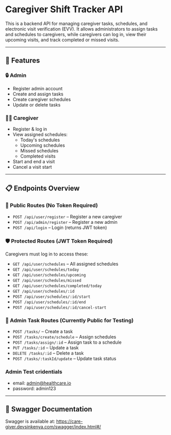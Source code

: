 # Caregiver Shift Tracker API

This is a backend API for managing caregiver tasks, schedules, and electronic visit verification (EVV). It allows administrators to assign tasks and schedules to caregivers, while caregivers can log in, view their upcoming visits, and track completed or missed visits.

---

## 🧩 Features

### 🔒 Admin
- Register admin account
- Create and assign tasks
- Create caregiver schedules
- Update or delete tasks

### 👩‍⚕️ Caregiver
- Register & log in
- View assigned schedules:
  - Today's schedules
  - Upcoming schedules
  - Missed schedules
  - Completed visits
- Start and end a visit
- Cancel a visit start

---

## 📋 Endpoints Overview

### 🚪 Public Routes (No Token Required)
- `POST /api/user/register` – Register a new caregiver
- `POST /api/admin/register` – Register a new admin
- `POST /api/login` – Login (returns JWT token)

### 🛡️ Protected Routes (JWT Token Required)
Caregivers must log in to access these:
- `GET /api/user/schedules` – All assigned schedules
- `GET /api/user/schedules/today`
- `GET /api/user/schedules/upcoming`
- `GET /api/user/schedules/missed`
- `GET /api/user/schedules/completed/today`
- `GET /api/user/schedules/:id`
- `POST /api/user/schedules/:id/start`
- `POST /api/user/schedules/:id/end`
- `POST /api/user/schedules/:id/cancel-start`

### 🧩 Admin Task Routes (Currently Public for Testing)
- `POST /tasks/` – Create a task
- `POST /tasks/create/schedule` – Assign schedules
- `POST /tasks/assign/:id` – Assign task to a schedule
- `PUT /tasks/:id` – Update a task
- `DELETE /tasks/:id` – Delete a task
- `POST /tasks/:taskId/update` – Update task status

### Admin Test cridentials
- email: admin@healthcare.io
- password: admin123

---

## 🧪 Swagger Documentation

Swagger is available at: https://care-giver.devsinkenya.com/swagger/index.html#/

